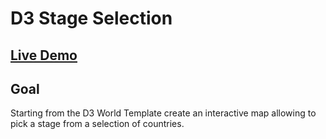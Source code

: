 # D3 Stage Selection

## [Live Demo](https://codepen.io/borntofrappe/full/qBWbKJO)

## Goal

Starting from the D3 World Template create an interactive map allowing to pick a stage from a selection of countries.
